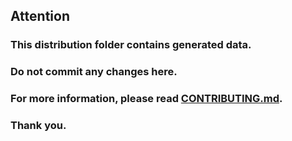 ## Attention
### This distribution folder contains generated data.
### Do not commit any changes here. 
### For more information, please read [CONTRIBUTING.md](https://github.com/mledoze/countries/blob/6d65afb38a48545ec0a6c35043b541c1fa285657/CONTRIBUTING.md).
### Thank you.
